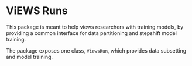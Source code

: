 
# ViEWS Runs

This package is meant to help views researchers with training models, by
providing a common interface for data partitioning and stepshift model
training. 

The package exposes one class, `ViewsRun`, which provides data subsetting and
model training. 

